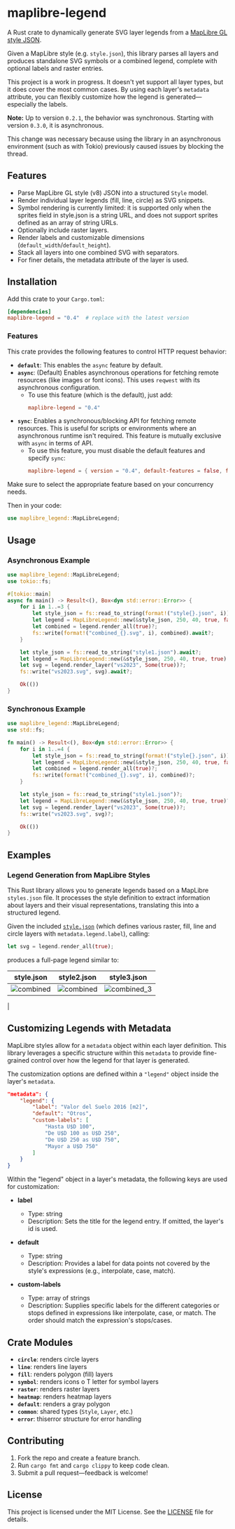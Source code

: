 # maplibre-legend

A Rust crate to dynamically generate SVG layer legends from a [MapLibre GL style JSON][].

Given a MapLibre style (e.g. `style.json`), this library parses all layers and produces standalone SVG symbols or a combined legend, complete with optional labels and raster entries.

This project is a work in progress. It doesn't yet support all layer types, but it does cover the most common cases.
By using each layer's `metadata` attribute, you can flexibly customize how the legend is generated—especially the labels.


**Note:** Up to version `0.2.1`, the behavior was synchronous. Starting with version `0.3.0`, it is asynchronous.

This change was necessary because using the library in an asynchronous environment (such as with Tokio) previously caused issues by blocking the thread.


## Features

- Parse MapLibre GL style (v8) JSON into a structured `Style` model.
- Render individual layer legends (fill, line, circle) as SVG snippets.
- Symbol rendering is currently limited: it is supported only when the sprites field in style.json is a string URL, and does not support sprites defined as an array of string URLs.
- Optionally include raster layers.
- Render labels and customizable dimensions (`default_width`/`default_height`).
- Stack all layers into one combined SVG with separators.
- For finer details, the metadata attribute of the layer is used.

## Installation

Add this crate to your `Cargo.toml`:

```toml
[dependencies]
maplibre-legend = "0.4"  # replace with the latest version
```
### Features

This crate provides the following features to control HTTP request behavior:

* **`default`**: This enables the `async` feature by default.
* **`async`**: (Default) Enables asynchronous operations for fetching remote resources (like images or font icons). This uses `reqwest` with its asynchronous configuration.
    * To use this feature (which is the default), just add:
        ```toml
        maplibre-legend = "0.4"
        ```
* **`sync`**: Enables a synchronous/blocking API for fetching remote resources. This is useful for scripts or environments where an asynchronous runtime isn't required. This feature is mutually exclusive with `async` in terms of API.
    * To use this feature, you must disable the default features and specify `sync`:
        ```toml
        maplibre-legend = { version = "0.4", default-features = false, features = ["sync"] }
        ```

Make sure to select the appropriate feature based on your concurrency needs.

Then in your code:

```rust
use maplibre_legend::MapLibreLegend;
```

## Usage

### Asynchronous Example

```rust
use maplibre_legend::MapLibreLegend;
use tokio::fs;

#[tokio::main]
async fn main() -> Result<(), Box<dyn std::error::Error>> {
    for i in 1..=3 {
        let style_json = fs::read_to_string(format!("style{}.json", i)).await?;
        let legend = MapLibreLegend::new(&style_json, 250, 40, true, false).await?;
        let combined = legend.render_all(true)?;
        fs::write(format!("combined_{}.svg", i), combined).await?;
    }

    let style_json = fs::read_to_string("style1.json").await?;
    let legend = MapLibreLegend::new(&style_json, 250, 40, true, true).await?;
    let svg = legend.render_layer("vs2023", Some(true))?;
    fs::write("vs2023.svg", svg).await?;

    Ok(())
}
```

### Synchronous Example

```rust
use maplibre_legend::MapLibreLegend;
use std::fs;

fn main() -> Result<(), Box<dyn std::error::Error>> {
    for i in 1..=4 {
        let style_json = fs::read_to_string(format!("style{}.json", i))?;
        let legend = MapLibreLegend::new(&style_json, 250, 40, true, false)?;
        let combined = legend.render_all(true)?;
        fs::write(format!("combined_{}.svg", i), combined)?;
    }

    let style_json = fs::read_to_string("style1.json")?;
    let legend = MapLibreLegend::new(&style_json, 250, 40, true, true)?;
    let svg = legend.render_layer("vs2023", Some(true))?;
    fs::write("vs2023.svg", svg)?;

    Ok(())
}
```


## Examples

### Legend Generation from MapLibre Styles

This Rust library allows you to generate legends based on a MapLibre `styles.json` file. It processes the style definition to extract information about layers and their visual representations, translating this into a structured legend.


Given the included [`style.json`][] (which defines various raster, fill, line and circle layers with `metadata.legend.label`), calling:

```rust
let svg = legend.render_all(true);
```

produces a full-page legend similar to:


| style.json | style2.json | style3.json |
|---|---|---|
| ![combined](https://github.com/user-attachments/assets/45f11696-c5d8-499a-8ab9-8a66a2cd82b0) | ![combined](https://github.com/user-attachments/assets/d865faf8-277f-48d7-8b19-541d0f984493) | ![combined_3](https://github.com/user-attachments/assets/929a0750-637a-4760-abfd-80952ad5baff)
 |


## Customizing Legends with Metadata

MapLibre styles allow for a `metadata` object within each layer definition. This library leverages a specific structure within this `metadata` to provide fine-grained control over how the legend for that layer is generated.

The customization options are defined within a `"legend"` object inside the layer's `metadata`.

```json
"metadata": {
    "legend": {
        "label": "Valor del Suelo 2016 [m2]",
        "default": "Otros",
        "custom-labels": [
            "Hasta U$D 100",
            "De U$D 100 as U$D 250",
            "De U$D 250 as U$D 750",
            "Mayor a U$D 750"
        ]
    }
}
```

Within the "legend" object in a layer's metadata, the following keys are used for customization:

- **label**
  - Type: string
  - Description: Sets the title for the legend entry. If omitted, the layer's id is used.

- **default**
  - Type: string
  - Description: Provides a label for data points not covered by the style's expressions (e.g., interpolate, case, match).

- **custom-labels**
  - Type: array of strings
  - Description: Supplies specific labels for the different categories or stops defined in expressions like interpolate, case, or match. The order should match the expression's stops/cases.

## Crate Modules

* **`circle`**: renders circle layers
* **`line`**: renders line layers
* **`fill`**: renders polygon (fill) layers
* **`symbol`**: renders icons o T letter for symbol layers
* **`raster`**: renders raster layers
* **`heatmap`**: renders heatmap layers
* **`default`**: renders a gray polygon
* **`common`**: shared types (`Style`, `Layer`, etc.)
* **`error`**: thiserror structure for error handling

## Contributing

1. Fork the repo and create a feature branch.
2. Run `cargo fmt` and `cargo clippy` to keep code clean.
3. Submit a pull request—feedback is welcome!

## License

This project is licensed under the MIT License. See the [LICENSE][] file for details.

[MapLibre GL style JSON]: https://maplibre.org/maplibre-gl-js-docs/style-spec/
[`style.json`]: ./example/style.json
[LICENSE]: ./LICENSE

```
```
